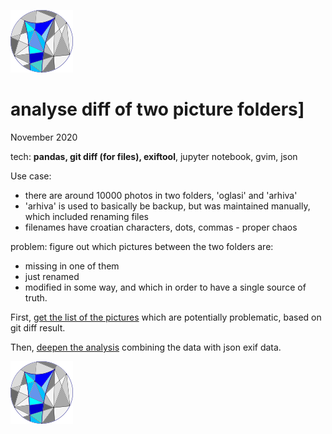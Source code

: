 ![logo](../repo-python.png)

# analyse diff of two picture folders]
November 2020

tech: **pandas, git diff (for files), exiftool**, jupyter notebook, gvim, json

Use case:
- there are around 10000 photos in two folders, 'oglasi' and 'arhiva'
- 'arhiva' is used to basically be backup, but was maintained manually, which included renaming files
- filenames have croatian characters, dots, commas - proper chaos

problem: figure out which pictures between the two folders are:
- missing in one of them
- just renamed
- modified in some way, and which
in order to have a single source of truth.

First, [get the list of the pictures](analyse_git_diff/git_diff_analyser.ipynb) which are potentially problematic, based on git diff result.

Then, [deepen the analysis](analyse_git_diff/dig_with_json.ipynb) combining the data with json exif data.


![logo](../repo-python.png)

